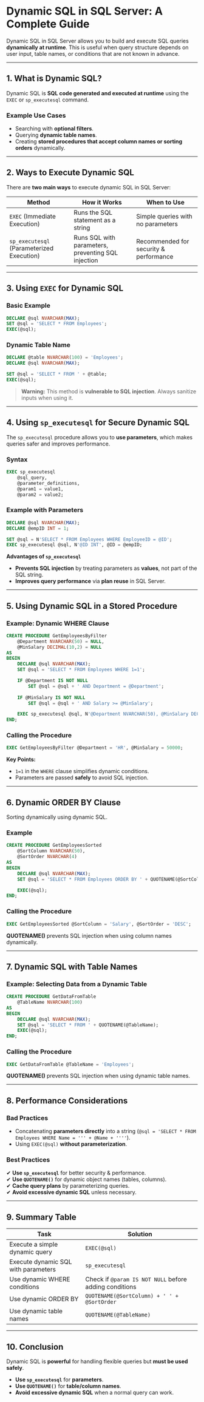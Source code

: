 # **Dynamic SQL in SQL Server: A Complete Guide**  

Dynamic SQL in SQL Server allows you to build and execute SQL queries **dynamically at runtime**. This is useful when query structure depends on user input, table names, or conditions that are not known in advance.

---

## **1. What is Dynamic SQL?**
Dynamic SQL is **SQL code generated and executed at runtime** using the `EXEC` or `sp_executesql` command.

### **Example Use Cases**
- Searching with **optional filters**.
- Querying **dynamic table names**.
- Creating **stored procedures that accept column names or sorting orders** dynamically.

---

## **2. Ways to Execute Dynamic SQL**
There are **two main ways** to execute dynamic SQL in SQL Server:

| Method | How it Works | When to Use |
|--------|-------------|-------------|
| `EXEC` (Immediate Execution) | Runs the SQL statement as a string | Simple queries with no parameters |
| `sp_executesql` (Parameterized Execution) | Runs SQL with parameters, preventing SQL injection | Recommended for security & performance |

---

## **3. Using `EXEC` for Dynamic SQL**
### **Basic Example**
```sql
DECLARE @sql NVARCHAR(MAX);
SET @sql = 'SELECT * FROM Employees';
EXEC(@sql);
```

### **Dynamic Table Name**
```sql
DECLARE @table NVARCHAR(100) = 'Employees';
DECLARE @sql NVARCHAR(MAX);

SET @sql = 'SELECT * FROM ' + @table;
EXEC(@sql);
```

> **Warning:** This method is **vulnerable to SQL injection**. Always sanitize inputs when using it.

---

## **4. Using `sp_executesql` for Secure Dynamic SQL**
The `sp_executesql` procedure allows you to **use parameters**, which makes queries safer and improves performance.

### **Syntax**
```sql
EXEC sp_executesql 
    @sql_query, 
    @parameter_definitions, 
    @param1 = value1, 
    @param2 = value2;
```

### **Example with Parameters**
```sql
DECLARE @sql NVARCHAR(MAX);
DECLARE @empID INT = 1;

SET @sql = N'SELECT * FROM Employees WHERE EmployeeID = @ID';
EXEC sp_executesql @sql, N'@ID INT', @ID = @empID;
```

**Advantages of `sp_executesql`**
- **Prevents SQL injection** by treating parameters as **values**, not part of the SQL string.
- **Improves query performance** via **plan reuse** in SQL Server.

---

## **5. Using Dynamic SQL in a Stored Procedure**
### **Example: Dynamic WHERE Clause**
```sql
CREATE PROCEDURE GetEmployeesByFilter
    @Department NVARCHAR(50) = NULL,
    @MinSalary DECIMAL(10,2) = NULL
AS
BEGIN
    DECLARE @sql NVARCHAR(MAX);
    SET @sql = 'SELECT * FROM Employees WHERE 1=1';

    IF @Department IS NOT NULL
        SET @sql = @sql + ' AND Department = @Department';
    
    IF @MinSalary IS NOT NULL
        SET @sql = @sql + ' AND Salary >= @MinSalary';

    EXEC sp_executesql @sql, N'@Department NVARCHAR(50), @MinSalary DECIMAL(10,2)', @Department, @MinSalary;
END;
```

### **Calling the Procedure**
```sql
EXEC GetEmployeesByFilter @Department = 'HR', @MinSalary = 50000;
```

**Key Points:**
- `1=1` in the `WHERE` clause simplifies dynamic conditions.
- Parameters are passed **safely** to avoid SQL injection.

---

## **6. Dynamic ORDER BY Clause**
Sorting dynamically using dynamic SQL.

### **Example**
```sql
CREATE PROCEDURE GetEmployeesSorted
    @SortColumn NVARCHAR(50),
    @SortOrder NVARCHAR(4)
AS
BEGIN
    DECLARE @sql NVARCHAR(MAX);
    SET @sql = 'SELECT * FROM Employees ORDER BY ' + QUOTENAME(@SortColumn) + ' ' + @SortOrder;

    EXEC(@sql);
END;
```

### **Calling the Procedure**
```sql
EXEC GetEmployeesSorted @SortColumn = 'Salary', @SortOrder = 'DESC';
```

**QUOTENAME()** prevents SQL injection when using column names dynamically.

---

## **7. Dynamic SQL with Table Names**
### **Example: Selecting Data from a Dynamic Table**
```sql
CREATE PROCEDURE GetDataFromTable
    @TableName NVARCHAR(100)
AS
BEGIN
    DECLARE @sql NVARCHAR(MAX);
    SET @sql = 'SELECT * FROM ' + QUOTENAME(@TableName);
    EXEC(@sql);
END;
```

### **Calling the Procedure**
```sql
EXEC GetDataFromTable @TableName = 'Employees';
```

**QUOTENAME()** prevents SQL injection when using dynamic table names.

---

## **8. Performance Considerations**
### **Bad Practices**
- Concatenating **parameters directly** into a string (`@sql = 'SELECT * FROM Employees WHERE Name = ''' + @Name + ''''`).
- Using `EXEC(@sql)` **without parameterization**.

### **Best Practices**
✔ **Use `sp_executesql`** for better security & performance.  
✔ **Use `QUOTENAME()`** for dynamic object names (tables, columns).  
✔ **Cache query plans** by parameterizing queries.  
✔ **Avoid excessive dynamic SQL** unless necessary.

---

## **9. Summary Table**
| Task | Solution |
|------|----------|
| Execute a simple dynamic query | `EXEC(@sql)` |
| Execute dynamic SQL with parameters | `sp_executesql` |
| Use dynamic WHERE conditions | Check if `@param IS NOT NULL` before adding conditions |
| Use dynamic ORDER BY | `QUOTENAME(@SortColumn) + ' ' + @SortOrder` |
| Use dynamic table names | `QUOTENAME(@TableName)` |

---

## **10. Conclusion**
Dynamic SQL is **powerful** for handling flexible queries but **must be used safely**.  
- **Use `sp_executesql`** for **parameters**.
- **Use `QUOTENAME()`** for **table/column names**.
- **Avoid excessive dynamic SQL** when a normal query can work.
